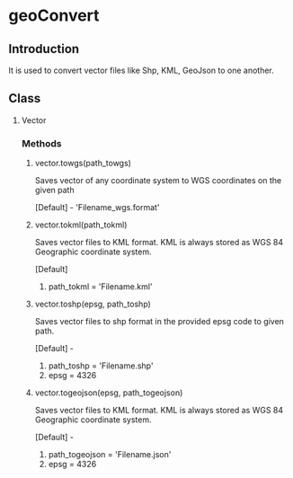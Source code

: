 # geoConvert
## Introduction
It is used to convert vector files like Shp, KML, GeoJson to one another.

## Class
1. Vector

    ### Methods
    1. vector.towgs(path_towgs)
    
        Saves vector of any coordinate system to WGS coordinates on the given path
        
        [Default] - 'Filename_wgs.format'

    2. vector.tokml(path_tokml)

        Saves vector files to KML format. KML is always stored as WGS 84 Geographic coordinate system.
        
        [Default] 
        1. path_tokml = 'Filename.kml'

    3. vector.toshp(epsg, path_toshp)


        Saves vector files to shp format in the provided epsg code to given path.
        
        [Default] - 
        1. path_toshp = 'Filename.shp'
        2. epsg = 4326

    4. vector.togeojson(epsg, path_togeojson)

        Saves vector files to KML format. KML is always stored as WGS 84 Geographic coordinate system.
        
        [Default] - 
        1. path_togeojson = 'Filename.json'
        2. epsg = 4326